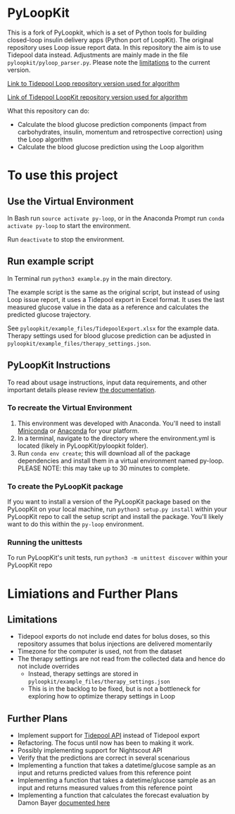 # PyLoopKit 
This is a fork of PyLoopkit, which is a set of Python tools for building closed-loop insulin delivery apps (Python port of LoopKit).
The original repository uses Loop issue report data. In this repository the aim is to use Tidepool data instead. Adjustments are mainly made in the file `pyloopkit/pyloop_parser.py`. Please note the [limitations](#limitations) to the current version.

[Link to Tidepool Loop repository version used for algorithm](https://github.com/tidepool-org/Loop/tree/8c1dfdba38fbf6588b07cee995a8b28fcf80ef69)

[Link of Tidepool LoopKit repository version used for algorithm](https://github.com/tidepool-org/LoopKit/tree/57a9f2ba65ae3765ef7baafe66b883e654e08391)

What this repository can do:
- Calculate the blood glucose prediction components (impact from carbohydrates, insulin, momentum and retrospective correction) using the Loop algorithm
- Calculate the blood glucose prediction using the Loop algorithm

# To use this project

## Use the Virtual Environment
In Bash run `source activate py-loop`, or in the Anaconda Prompt
run `conda activate py-loop` to start the environment.

Run `deactivate` to stop the environment.

## Run example script
In Terminal run
`python3 example.py`
in the main directory. 

The example script is the same as the original script, but instead of using Loop issue report, it uses a Tidepool export in Excel format. It uses the last measured glucose value in the data as a reference and calculates the predicted glucose trajectory.

See `pyloopkit/example_files/TidepoolExport.xlsx` for the example data. Therapy settings used for blood glucose prediction can be adjusted in `pyloopkit/example_files/therapy_settings.json`.

## PyLoopKit Instructions
To read about usage instructions, input data requirements, and other important details please review [the documentation](pyloopkit/docs/pyloopkit_documentation.md).

### To recreate the Virtual Environment
1. This environment was developed with Anaconda. You'll need to install [Miniconda](https://conda.io/miniconda.html) or [Anaconda](https://anaconda-installer.readthedocs.io/en/latest/) for your platform.
2. In a terminal, navigate to the directory where the environment.yml 
is located (likely in PyLoopKit/pyloopkit folder).
3. Run `conda env create`; this will download all of the package dependencies
and install them in a virtual environment named py-loop. PLEASE NOTE: this
may take up to 30 minutes to complete.

### To create the PyLoopKit package
If you want to install a version of the PyLoopKit package based on the PyLoopKit on your local machine, run `python3 setup.py install` within your PyLoopKit repo to call the setup script and install the package. You'll likely want to do this within the `py-loop` environment.

### Running the unittests
To run PyLoopKit's unit tests, run `python3 -m unittest discover` within your PyLoopKit repo

# Limiations and Further Plans

<a name="limitations"></a> 
## Limitations 
- Tidepool exports do not include end dates for bolus doses, so this repository assumes that bolus injections are delivered momentarily
- Timezone for the computer is used, not from the dataset
- The therapy settings are not read from the collected data and hence do not include overrides
	- Instead, therapy settings are stored in `pyloopkit/example_files/therapy_settings.json`
	- This is in the backlog to be fixed, but is not a bottleneck for exploring how to optimize therapy settings in Loop

## Further Plans 
- Implement support for [Tidepool API](https://github.com/tidepool-org/data-science-tidepool-api-python) instead of Tidepool export
- Refactoring. The focus until now has been to making it work.
- Possibly implementing support for Nightscout API
- Verify that the predictions are correct in several scenarious
- Implementing a function that takes a datetime/glucose sample as an input and returns predicted values from this reference point
- Implementing a function that takes a datetime/glucose sample as an input and returns measured values from this reference point
- Implementing a function that calculates the forecast evaluation by Damon Bayer [documented here](https://docs.google.com/document/d/14AJ9u2oGJiiJU1cWVDf_rC_WdJc0oOj1uIkXutOovQU/edit)














